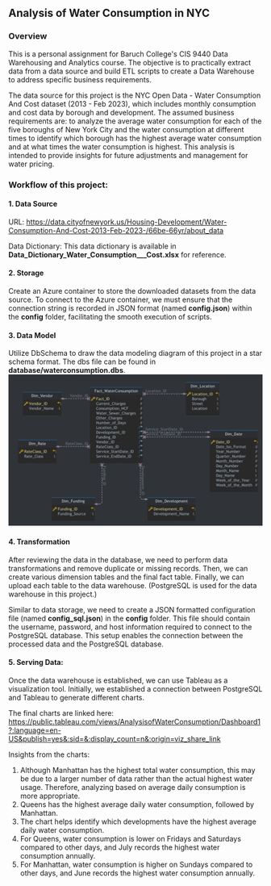 ## Analysis of Water Consumption in NYC
### Overview
This is a personal assignment for Baruch College's CIS 9440 Data Warehousing and Analytics course. The objective is to practically extract data from a data source and build ETL scripts to create a Data Warehouse to address specific business requirements.

The data source for this project is the NYC Open Data - Water Consumption And Cost dataset (2013 - Feb 2023), which includes monthly consumption and cost data by borough and development. The assumed business requirements are: to analyze the average water consumption for each of the five boroughs of New York City and the water consumption at different times to identify which borough has the highest average water consumption and at what times the water consumption is highest. This analysis is intended to provide insights for future adjustments and management for water pricing.


###
### Workflow of this project:

#### 1. Data Source
URL: https://data.cityofnewyork.us/Housing-Development/Water-Consumption-And-Cost-2013-Feb-2023-/66be-66yr/about_data

Data Dictionary: This data dictionary is available in **Data_Dictionary_Water_Consumption___Cost.xlsx** for reference.


#### 2. Storage
Create an Azure container to store the downloaded datasets from the data source. To connect to the Azure container, we must ensure that the connection string is recorded in JSON format (named **config.json**) within the **config** folder, facilitating the smooth execution of scripts.


#### 3. Data Model
Utilize DbSchema to draw the data modeling diagram of this project in a star schema format. The dbs file can be found in **database/waterconsumption.dbs**.
![Star Schema](https://github.com/YUCHINGHUANG0920/Analysis-of-Water-Consumption-in-NYC/blob/master/database/StarSchema.png)


#### 4. Transformation
After reviewing the data in the database, we need to perform data transformations and remove duplicate or missing records. Then, we can create various dimension tables and the final fact table. Finally, we can upload each table to the data warehouse. (PostgreSQL is used for the data warehouse in this project.)

Similar to data storage, we need to create a JSON formatted configuration file (named **config_sql.json**) in the **config** folder. This file should contain the username, password, and host information required to connect to the PostgreSQL database. This setup enables the connection between the processed data and the PostgreSQL database.


#### 5. Serving Data:
Once the data warehouse is established, we can use Tableau as a visualization tool. Initially, we established a connection between PostgreSQL and Tableau to generate different charts. 

The final charts are linked here: https://public.tableau.com/views/AnalysisofWaterConsumption/Dashboard1?:language=en-US&publish=yes&:sid=&:display_count=n&:origin=viz_share_link

Insights from the charts:
1. Although Manhattan has the highest total water consumption, this may be due to a larger number of data rather than the actual highest water usage. Therefore, analyzing based on average daily consumption is more appropriate.
2. Queens has the highest average daily water consumption, followed by Manhattan.
3. The chart helps identify which developments have the highest average daily water consumption.
4. For Queens, water consumption is lower on Fridays and Saturdays compared to other days, and July records the highest water consumption annually.
5. For Manhattan, water consumption is higher on Sundays compared to other days, and June records the highest water consumption annually.